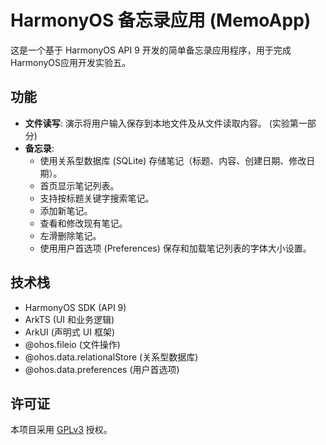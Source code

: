 # HarmonyOS 备忘录应用 (MemoApp)

这是一个基于 HarmonyOS API 9 开发的简单备忘录应用程序，用于完成HarmonyOS应用开发实验五。

## 功能

*   **文件读写**: 演示将用户输入保存到本地文件及从文件读取内容。 (实验第一部分)
*   **备忘录**:
    *   使用关系型数据库 (SQLite) 存储笔记（标题、内容、创建日期、修改日期）。
    *   首页显示笔记列表。
    *   支持按标题关键字搜索笔记。
    *   添加新笔记。
    *   查看和修改现有笔记。
    *   左滑删除笔记。
    *   使用用户首选项 (Preferences) 保存和加载笔记列表的字体大小设置。

## 技术栈

*   HarmonyOS SDK (API 9)
*   ArkTS (UI 和业务逻辑)
*   ArkUI (声明式 UI 框架)
*   @ohos.fileio (文件操作)
*   @ohos.data.relationalStore (关系型数据库)
*   @ohos.data.preferences (用户首选项)

## 许可证

本项目采用 [GPLv3](LICENSE) 授权。 